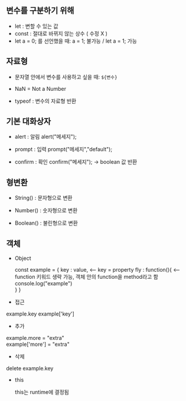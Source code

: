 

## 변수를 구분하기 위해 

- let : 변할 수 있는 값 
- const : 절대로 바뀌지 않는 상수 ( 수정 X )
- let a = 0; 를 선언했을 때:  a = 1; 불가능 / let a = 1; 가능

## 자료형

- 문자열 안에서 변수를 사용하고 싶을 때: `${변수}`

- NaN = Not a Number

- typeof : 변수의 자료형 반환

## 기본 대화상자

- alert : 알림
  alert("메세지");

- prompt : 입력
  prompt("메세지","default");

- confirm : 확인
  confirm("메세지"); -> boolean 값 반환

## 형변환

- String() : 문자형으로 변환

- Number() : 숫자형으로 변환

- Boolean() : 불린형으로 변환

## 객체

- Object

   const example = {
      key : value,    <-- key = property
      fly : function(){    <-- function 키워드 생략 가능, 객체 안의 function을 method라고 함
        console.log("example")      
      }
    }
 
 - 접근
 
  example.key
  example['key']
    
 - 추가
 
  example.more = "extra"<br>
  example['more'] = "extra"
    
 - 삭제
 
  delete example.key  

- this

  this는 runtime에 결정됨
  
  


